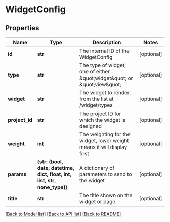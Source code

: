 # WidgetConfig

## Properties
Name | Type | Description | Notes
------------ | ------------- | ------------- | -------------
**id** | **str** | The internal ID of the WidgetConfig | [optional] 
**type** | **str** | The type of widget, one of either \&quot;widget\&quot; or \&quot;view\&quot; | [optional] 
**widget** | **str** | The widget to render, from the list at /widget/types | [optional] 
**project_id** | **str** | The project ID for which the widget is designed | [optional] 
**weight** | **int** | The weighting for the widget, lower weight means it will display first | [optional] 
**params** | **{str: (bool, date, datetime, dict, float, int, list, str, none_type)}** | A dictionary of parameters to send to the widget | [optional] 
**title** | **str** | The title shown on the widget or page | [optional] 

[[Back to Model list]](../README.md#documentation-for-models) [[Back to API list]](../README.md#documentation-for-api-endpoints) [[Back to README]](../README.md)


